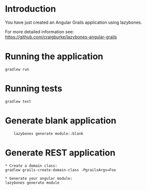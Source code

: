 # Introduction
You have just created an Angular Grails application using lazybones.

For more detailed information see:
https://github.com/craigburke/lazybones-angular-grails

# Running the application
	gradlew run

# Running tests
	gradlew test

# Generate blank application
        lazybones generate module::blank

# Generate REST application
	* Create a domain class:
	gradlew grails-create-domain-class -PgrailsArgs=Foo

	* Generate your angular module:
	lazybones generate module

